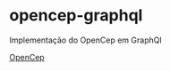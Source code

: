 # opencep-graphql
Implementação do OpenCep em GraphQl

[OpenCep](https://github.com/SeuAliado/OpenCEP)

